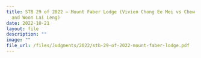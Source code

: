 ```yaml
---
title: STB 29 of 2022 – Mount Faber Lodge (Vivien Chong Ee Mei vs Chew Wee Heong
  and Woon Lai Leng)
date: 2022-10-21
layout: file
description: ""
image: ""
file_url: /files/Judgments/2022/stb-29-of-2022-mount-faber-lodge.pdf
---
```

